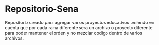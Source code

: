 # Repositorio-Sena
Repositorio creado para agregar varios proyectos educativos teniendo en cuenta que por cada rama diferente sera un archivo o proyecto diferente para poder mantener el orden y no mezclar codigo dentro de varios archivos.
